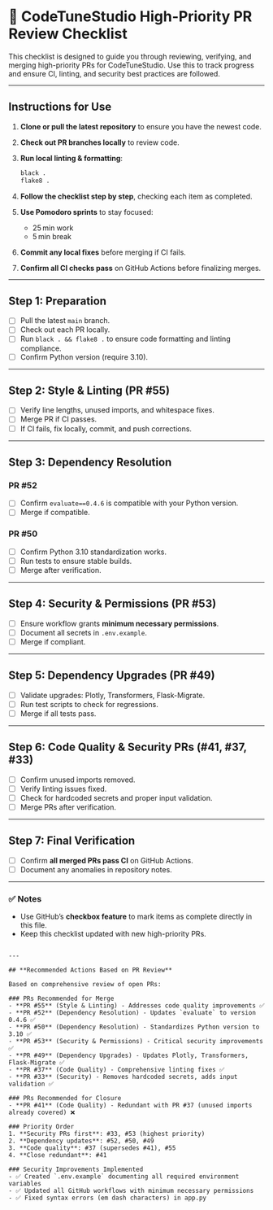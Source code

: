 # 📝 CodeTuneStudio High-Priority PR Review Checklist

This checklist is designed to guide you through reviewing, verifying, and merging high-priority PRs for CodeTuneStudio. Use this to track progress and ensure CI, linting, and security best practices are followed.

---

## **Instructions for Use**
1. **Clone or pull the latest repository** to ensure you have the newest code.
2. **Check out PR branches locally** to review code.
3. **Run local linting & formatting**:
   ```bash
   black .
   flake8 .
   ```
4. **Follow the checklist step by step**, checking each item as completed.
5. **Use Pomodoro sprints** to stay focused:

   * 25 min work
   * 5 min break
6. **Commit any local fixes** before merging if CI fails.
7. **Confirm all CI checks pass** on GitHub Actions before finalizing merges.

---

## **Step 1: Preparation**

* [ ] Pull the latest `main` branch.
* [ ] Check out each PR locally.
* [ ] Run `black . && flake8 .` to ensure code formatting and linting compliance.
* [ ] Confirm Python version (require 3.10).

---

## **Step 2: Style & Linting (PR #55)**

* [ ] Verify line lengths, unused imports, and whitespace fixes.
* [ ] Merge PR if CI passes.
* [ ] If CI fails, fix locally, commit, and push corrections.

---

## **Step 3: Dependency Resolution**

### PR #52

* [ ] Confirm `evaluate==0.4.6` is compatible with your Python version.
* [ ] Merge if compatible.

### PR #50

* [ ] Confirm Python 3.10 standardization works.
* [ ] Run tests to ensure stable builds.
* [ ] Merge after verification.

---

## **Step 4: Security & Permissions (PR #53)**

* [ ] Ensure workflow grants **minimum necessary permissions**.
* [ ] Document all secrets in `.env.example`.
* [ ] Merge if compliant.

---

## **Step 5: Dependency Upgrades (PR #49)**

* [ ] Validate upgrades: Plotly, Transformers, Flask-Migrate.
* [ ] Run test scripts to check for regressions.
* [ ] Merge if all tests pass.

---

## **Step 6: Code Quality & Security PRs (#41, #37, #33)**

* [ ] Confirm unused imports removed.
* [ ] Verify linting issues fixed.
* [ ] Check for hardcoded secrets and proper input validation.
* [ ] Merge PRs after verification.

---

## **Step 7: Final Verification**

* [ ] Confirm **all merged PRs pass CI** on GitHub Actions.
* [ ] Document any anomalies in repository notes.

---

### ✅ Notes

* Use GitHub’s **checkbox feature** to mark items as complete directly in this file.
* Keep this checklist updated with new high-priority PRs.
```

---

## **Recommended Actions Based on PR Review**

Based on comprehensive review of open PRs:

### PRs Recommended for Merge
- **PR #55** (Style & Linting) - Addresses code quality improvements ✅
- **PR #52** (Dependency Resolution) - Updates `evaluate` to version 0.4.6 ✅
- **PR #50** (Dependency Resolution) - Standardizes Python version to 3.10 ✅
- **PR #53** (Security & Permissions) - Critical security improvements ✅
- **PR #49** (Dependency Upgrades) - Updates Plotly, Transformers, Flask-Migrate ✅
- **PR #37** (Code Quality) - Comprehensive linting fixes ✅
- **PR #33** (Security) - Removes hardcoded secrets, adds input validation ✅

### PRs Recommended for Closure
- **PR #41** (Code Quality) - Redundant with PR #37 (unused imports already covered) ❌

### Priority Order
1. **Security PRs first**: #33, #53 (highest priority)
2. **Dependency updates**: #52, #50, #49
3. **Code quality**: #37 (supersedes #41), #55
4. **Close redundant**: #41

### Security Improvements Implemented
- ✅ Created `.env.example` documenting all required environment variables
- ✅ Updated all GitHub workflows with minimum necessary permissions
- ✅ Fixed syntax errors (em dash characters) in app.py
